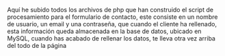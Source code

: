 Aquí he subido todos los archivos de php que han construido el script de procesamiento 
para el formulario de contacto, este consiste en un nombre de usuario, un email y una contraseña,
que cuando el cliente ha rellenado, esta información queda almacenada en la base de datos,
ubicado en MySQL, cuando has acabado de rellenar los datos, te lleva otra vez arriba del todo de la página
